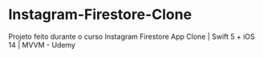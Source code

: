 # Instagram-Firestore-Clone
Projeto feito durante o curso Instagram Firestore App Clone | Swift 5 + iOS 14 | MVVM - Udemy
